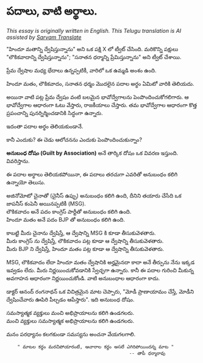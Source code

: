 # పదాలు, వాటి అర్థాలు. 

*This essay is originally written in English. This Telugu translation is AI assisted by [Sarvam Translate](https://www.sarvam.ai/blogs/sarvam-translate)*

"హిందూ మతాన్ని ద్వేషిస్తున్నాను" అని ఒక పక్షి X లో ట్వీట్ చేసింది. మరికొన్ని పక్షులు "లౌకికవాదాన్ని ద్వేషిస్తున్నాను"; "సనాతన ధర్మాన్ని ప్రేమిస్తున్నాను" అని ట్వీట్ చేశాయి.

ప్రేమ ద్వేషాల మధ్య భేదాలు ఉన్నప్పటికీ, వారిలో ఒక ఉమ్మడి అంశం ఉంది.

హిందూ మతం, లౌకికవాదం, సనాతన ధర్మం మొదలైన పదాల అర్థం ఏమిటో వారికి తెలియదు.

అయినా వాటి పట్ల ప్రేమ ద్వేషం వంటి బలమైన భావోద్వేగాలను పెంపొందించుకోగలిగారు. ఆ భావోద్వేగాల ఆధారంగా ఓటు వేస్తారు, రాజకీయాలు చేస్తారు. తమ భావోద్వేగాల ఆధారంగా కొత్త ప్రపంచాన్ని పునర్నిర్మించడానికి సిద్ధంగా ఉన్నారు.

ఇదంతా పదాల అర్థం తెలియకుండానే.

కానీ ఎందుకు? ఈ చెడు ఆలోచనను ఎందుకు పెంపొందించుకున్నాం?

**అనుబంధ దోషం (Guilt by Association)** అనే తార్కిక దోషం ఒక వివరణ ఇస్తుంది. వివరిస్తాను.

ఈ పదాల అర్థాలు తెలియకపోయినా, ఈ పదాలు తరచుగా ఎవరితో అనుబంధం కలిగి ఉన్నాయో తెలుసు.

అజినోమోటో చైనాతో (చైనీస్ ఉప్పు) అనుబంధం కలిగి ఉంది, దీనిని తయారు చేసేది ఒక జాపనీస్ కంపెనీ అయినప్పటికీ (MSG).
<br>లౌకికవాదం అనే పదం కాంగ్రెస్ పార్టీతో అనుబంధం కలిగి ఉంది.
<br>హిందూ మతం అనే పదం BJP తో అనుబంధం కలిగి ఉంది.

కాబట్టి మీరు చైనాను ద్వేషిస్తే, ఆ ద్వేషాన్ని MSG కి కూడా తీసుకువెళతారు.<br>
మీరు కాంగ్రెస్ ను ద్వేషిస్తే, లౌకికవాదం పట్ల కూడా ఆ ద్వేషాన్ని తీసుకువెళతారు.<br>
మీరు BJP ని ద్వేషిస్తే, హిందూ మతం పట్ల కూడా ఆ ద్వేషాన్ని తీసుకువెళతారు.

MSG, లౌకికవాదం లేదా హిందూ మతం ద్వేషానికి అర్హమైనదా కాదా అనే తీర్పును నేను ఇక్కడ ఇవ్వడం లేదు. మీరు నిర్ణయించుకోవడానికి స్వేచ్ఛగా ఉన్నారు. కానీ ఈ పదాల గురించి మీకున్న అవగాహన ఆధారంగా నిర్ణయించుకోండి. వాటి అనుబంధాల ఆధారంగా కాదు.

డాక్టర్ ఆనంద్ రంగనాథన్ ఒక విచిత్రమైన మాట చెప్పారు, "మోడీ ప్రాణాయామం చేస్తే, మోడీని ద్వేషించేవారు ఊపిరి పీల్చడం ఆపేస్తారు". ఇది అనుబంధ దోషం.

సమస్యాత్మక వ్యక్తులు మంచి అభిప్రాయాలను కలిగి ఉండగలరు.<br>
మంచి వ్యక్తులు సమస్యాత్మక అభిప్రాయాలను కలిగి ఉండగలరు.

మనం పరధ్యానం కలగకుండా సమస్యను అంచనా వేయగలగాలి.

        " మాటల కర్ధం మరచిపోయారంటే, ఆచారాల కర్ధం అసలే ఎగిరిపోయిందన్న మాట "
                                                 -- తాపీ ధర్మారావు 